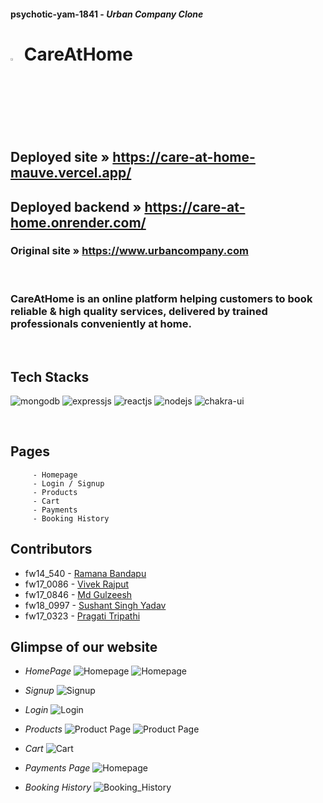 

#### psychotic-yam-1841 - _Urban Company Clone_
# <img src="https://github.com/pragati-tripathi05/psychotic-yam-1841/blob/master/frontend/public/careAtHome.png" width="3%" /> **CareAtHome**

## Deployed site » https://care-at-home-mauve.vercel.app/
## Deployed backend » https://care-at-home.onrender.com/
### Original site » https://www.urbancompany.com
<br />

### CareAtHome is an online platform helping customers to book reliable & high quality services, delivered by trained professionals conveniently at home.

<br/>

## Tech Stacks
<p>
         <img src="https://img.shields.io/badge/MongoDB-14aa53?style=for-the-badge&logo=mongodb&logoColor=white" alt="mongodb"/>
         <img src="https://img.shields.io/badge/Express.js-000000?style=for-the-badge&logo=express&logoColor=white" alt="expressjs"/>
         <img src="https://img.shields.io/badge/React-282c34?style=for-the-badge&logo=react&logoColor=61DAFB" alt="reactjs" />
         <img src="https://img.shields.io/badge/Node.js-70a760?style=for-the-badge&logo=nodedotjs&logoColor=white" alt="nodejs" />
         <img src="https://img.shields.io/badge/Chakra%20UI-27bdb1?style=for-the-badge&logo=chakraui&logoColor=white" alt="chakra-ui" />
</p>

<br/>

## Pages

         - Homepage
         - Login / Signup
         - Products
         - Cart
         - Payments
         - Booking History

## Contributors

- fw14_540 - <a href="https://github.com/ramanabandapu"> Ramana Bandapu </a>
- fw17_0086 - <a href="https://github.com/vkrajput26"> Vivek Rajput </a>
- fw17_0846 - <a href="https://github.com/Md-Gulzeesh"> Md Gulzeesh </a>
- fw18_0997 - <a href="https://github.com/HackerSushant76"> Sushant Singh Yadav </a>
- fw17_0323 - <a href="https://github.com/pragati-tripathi05"> Pragati Tripathi </a>

## Glimpse of our website

- _HomePage_
![Homepage](https://github.com/pragati-tripathi05/psychotic-yam-1841/blob/master/frontend/public/1.png)
![Homepage](https://github.com/pragati-tripathi05/psychotic-yam-1841/blob/master/frontend/public/2.png)

- _Signup_
![Signup](https://github.com/pragati-tripathi05/psychotic-yam-1841/blob/master/frontend/public/3.png)

- _Login_
![Login](https://github.com/pragati-tripathi05/psychotic-yam-1841/blob/master/frontend/public/4.png)

- _Products_
![Product Page](https://github.com/pragati-tripathi05/psychotic-yam-1841/blob/master/frontend/public/5.png)
![Product Page](https://github.com/pragati-tripathi05/psychotic-yam-1841/blob/master/frontend/public/6.png)
- _Cart_
![Cart](https://github.com/pragati-tripathi05/psychotic-yam-1841/blob/master/frontend/public/7.png)

- _Payments Page_
![Homepage](https://github.com/pragati-tripathi05/psychotic-yam-1841/blob/master/frontend/public/8.png)

- _Booking History_
![Booking_History](https://github.com/pragati-tripathi05/psychotic-yam-1841/blob/master/frontend/public/9.png)
